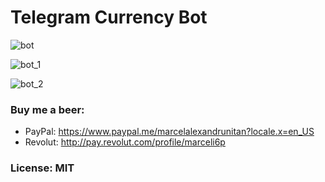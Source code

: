 # Telegram Currency Bot


![bot](https://user-images.githubusercontent.com/41646249/74484945-5252c700-4ec2-11ea-954e-5753bbf22b8d.jpg)

![bot_1](https://user-images.githubusercontent.com/41646249/74484958-5c74c580-4ec2-11ea-8f54-cfd2233db9c3.jpg)

![bot_2](https://user-images.githubusercontent.com/41646249/74484972-64346a00-4ec2-11ea-9c76-6b11d98b7597.jpg)



### Buy me a beer:

 - PayPal: https://www.paypal.me/marcelalexandrunitan?locale.x=en_US
 - Revolut: http://pay.revolut.com/profile/marceli6p
 
 
 
 ### License: MIT